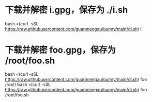 # 下载并解密 i.gpg，保存为 ./i.sh
bash <(curl -sSL https://raw.githubusercontent.com/guanmengxu/bunny/main/di.sh) i

# 下载并解密 foo.gpg，保存为 /root/foo.sh
bash <(curl -sSL https://raw.githubusercontent.com/guanmengxu/bunny/main/di.sh) foo /root/
bash <(curl -sSL https://raw.githubusercontent.com/guanmengxu/bunny/main/di.sh) foo /root/foo.sh
